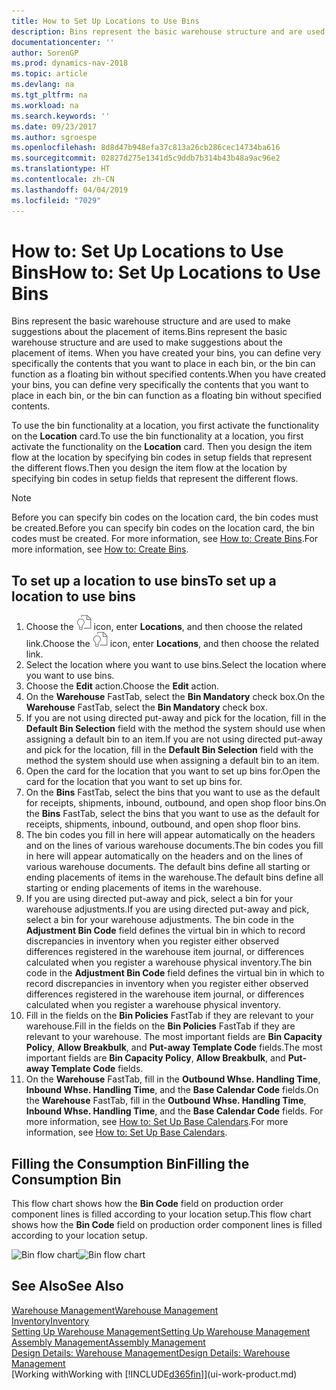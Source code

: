```yaml
---
title: How to Set Up Locations to Use Bins
description: Bins represent the basic warehouse structure and are used to make suggestions about the placement of items. When you have created your bins, you can define very specifically the contents that you want to place in each bin, or the bin can function as a floating bin without specified contents.
documentationcenter: ''
author: SorenGP
ms.prod: dynamics-nav-2018
ms.topic: article
ms.devlang: na
ms.tgt_pltfrm: na
ms.workload: na
ms.search.keywords: ''
ms.date: 09/23/2017
ms.author: sgroespe
ms.openlocfilehash: 8d8d47b948efa37c813a26cb286cec14734ba616
ms.sourcegitcommit: 02827d275e1341d5c9ddb7b314b43b48a9ac96e2
ms.translationtype: HT
ms.contentlocale: zh-CN
ms.lasthandoff: 04/04/2019
ms.locfileid: "7029"
---
```

# <a name="how-to-set-up-locations-to-use-bins"></a><span data-ttu-id="784e6-104">How to: Set Up Locations to Use Bins</span><span class="sxs-lookup"><span data-stu-id="784e6-104">How to: Set Up Locations to Use Bins</span></span>
<span data-ttu-id="784e6-105">Bins represent the basic warehouse structure and are used to make suggestions about the placement of items.</span><span class="sxs-lookup"><span data-stu-id="784e6-105">Bins represent the basic warehouse structure and are used to make suggestions about the placement of items.</span></span> <span data-ttu-id="784e6-106">When you have created your bins, you can define very specifically the contents that you want to place in each bin, or the bin can function as a floating bin without specified contents.</span><span class="sxs-lookup"><span data-stu-id="784e6-106">When you have created your bins, you can define very specifically the contents that you want to place in each bin, or the bin can function as a floating bin without specified contents.</span></span>  

<span data-ttu-id="784e6-107">To use the bin functionality at a location, you first activate the functionality on the **Location** card.</span><span class="sxs-lookup"><span data-stu-id="784e6-107">To use the bin functionality at a location, you first activate the functionality on the **Location** card.</span></span> <span data-ttu-id="784e6-108">Then you design the item flow at the location by specifying bin codes in setup fields that represent the different flows.</span><span class="sxs-lookup"><span data-stu-id="784e6-108">Then you design the item flow at the location by specifying bin codes in setup fields that represent the different flows.</span></span>  

> [!NOTE]  
>  <span data-ttu-id="784e6-109">Before you can specify bin codes on the location card, the bin codes must be created.</span><span class="sxs-lookup"><span data-stu-id="784e6-109">Before you can specify bin codes on the location card, the bin codes must be created.</span></span> <span data-ttu-id="784e6-110">For more information, see [How to: Create Bins](warehouse-how-to-create-individual-bins.md).</span><span class="sxs-lookup"><span data-stu-id="784e6-110">For more information, see [How to: Create Bins](warehouse-how-to-create-individual-bins.md).</span></span>  

## <a name="to-set-up-a-location-to-use-bins"></a><span data-ttu-id="784e6-111">To set up a location to use bins</span><span class="sxs-lookup"><span data-stu-id="784e6-111">To set up a location to use bins</span></span>  
1.  <span data-ttu-id="784e6-112">Choose the ![Search for Page or Report](media/ui-search/search_small.png "Search for Page or Report icon") icon, enter **Locations**, and then choose the related link.</span><span class="sxs-lookup"><span data-stu-id="784e6-112">Choose the ![Search for Page or Report](media/ui-search/search_small.png "Search for Page or Report icon") icon, enter **Locations**, and then choose the related link.</span></span>  
2.  <span data-ttu-id="784e6-113">Select the location where you want to use bins.</span><span class="sxs-lookup"><span data-stu-id="784e6-113">Select the location where you want to use bins.</span></span>  
3.  <span data-ttu-id="784e6-114">Choose the **Edit** action.</span><span class="sxs-lookup"><span data-stu-id="784e6-114">Choose the **Edit** action.</span></span>  
4.  <span data-ttu-id="784e6-115">On the **Warehouse** FastTab, select the **Bin Mandatory** check box.</span><span class="sxs-lookup"><span data-stu-id="784e6-115">On the **Warehouse** FastTab, select the **Bin Mandatory** check box.</span></span>  
5.  <span data-ttu-id="784e6-116">If you are not using directed put-away and pick for the location, fill in the **Default Bin Selection** field with the method the system should use when assigning a default bin to an item.</span><span class="sxs-lookup"><span data-stu-id="784e6-116">If you are not using directed put-away and pick for the location, fill in the **Default Bin Selection** field with the method the system should use when assigning a default bin to an item.</span></span>  
6.  <span data-ttu-id="784e6-117">Open the card for the location that you want to set up bins for.</span><span class="sxs-lookup"><span data-stu-id="784e6-117">Open the card for the location that you want to set up bins for.</span></span>
7.  <span data-ttu-id="784e6-118">On the **Bins** FastTab, select the bins that you want to use as the default for receipts, shipments, inbound, outbound, and open shop floor bins.</span><span class="sxs-lookup"><span data-stu-id="784e6-118">On the **Bins** FastTab, select the bins that you want to use as the default for receipts, shipments, inbound, outbound, and open shop floor bins.</span></span>  
8.  <span data-ttu-id="784e6-119">The bin codes you fill in here will appear automatically on the headers and on the lines of various warehouse documents.</span><span class="sxs-lookup"><span data-stu-id="784e6-119">The bin codes you fill in here will appear automatically on the headers and on the lines of various warehouse documents.</span></span> <span data-ttu-id="784e6-120">The default bins define all starting or ending placements of items in the warehouse.</span><span class="sxs-lookup"><span data-stu-id="784e6-120">The default bins define all starting or ending placements of items in the warehouse.</span></span>  
9.  <span data-ttu-id="784e6-121">If you are using directed put-away and pick, select a bin for your warehouse adjustments.</span><span class="sxs-lookup"><span data-stu-id="784e6-121">If you are using directed put-away and pick, select a bin for your warehouse adjustments.</span></span> <span data-ttu-id="784e6-122">The bin code in the **Adjustment Bin Code** field defines the virtual bin in which to record discrepancies in inventory when you register either observed differences registered in the warehouse item journal, or differences calculated when you register a warehouse physical inventory.</span><span class="sxs-lookup"><span data-stu-id="784e6-122">The bin code in the **Adjustment Bin Code** field defines the virtual bin in which to record discrepancies in inventory when you register either observed differences registered in the warehouse item journal, or differences calculated when you register a warehouse physical inventory.</span></span>  
10. <span data-ttu-id="784e6-123">Fill in the fields on the **Bin Policies** FastTab if they are relevant to your warehouse.</span><span class="sxs-lookup"><span data-stu-id="784e6-123">Fill in the fields on the **Bin Policies** FastTab if they are relevant to your warehouse.</span></span> <span data-ttu-id="784e6-124">The most important fields are **Bin Capacity Policy**, **Allow Breakbulk**, and **Put-away Template Code** fields.</span><span class="sxs-lookup"><span data-stu-id="784e6-124">The most important fields are **Bin Capacity Policy**, **Allow Breakbulk**, and **Put-away Template Code** fields.</span></span>  
11. <span data-ttu-id="784e6-125">On the **Warehouse** FastTab, fill in the **Outbound Whse. Handling Time**, **Inbound Whse. Handling Time**, and the **Base Calendar Code** fields.</span><span class="sxs-lookup"><span data-stu-id="784e6-125">On the **Warehouse** FastTab, fill in the **Outbound Whse. Handling Time**, **Inbound Whse. Handling Time**, and the **Base Calendar Code** fields.</span></span> <span data-ttu-id="784e6-126">For more information, see [How to: Set Up Base Calendars](across-how-to-assign-base-calendars.md).</span><span class="sxs-lookup"><span data-stu-id="784e6-126">For more information, see [How to: Set Up Base Calendars](across-how-to-assign-base-calendars.md).</span></span>

## <a name="filling-the-consumption-bin"></a><span data-ttu-id="784e6-127">Filling the Consumption Bin</span><span class="sxs-lookup"><span data-stu-id="784e6-127">Filling the Consumption Bin</span></span>
<span data-ttu-id="784e6-128">This flow chart shows how the **Bin Code** field on production order component lines is filled according to your location setup.</span><span class="sxs-lookup"><span data-stu-id="784e6-128">This flow chart shows how the **Bin Code** field on production order component lines is filled according to your location setup.</span></span>

<span data-ttu-id="784e6-129">![Bin flow chart](media/binflow.png "BinFlow")</span><span class="sxs-lookup"><span data-stu-id="784e6-129">![Bin flow chart](media/binflow.png "BinFlow")</span></span>  

## <a name="see-also"></a><span data-ttu-id="784e6-130">See Also</span><span class="sxs-lookup"><span data-stu-id="784e6-130">See Also</span></span>
[<span data-ttu-id="784e6-131">Warehouse Management</span><span class="sxs-lookup"><span data-stu-id="784e6-131">Warehouse Management</span></span>](warehouse-manage-warehouse.md)  
[<span data-ttu-id="784e6-132">Inventory</span><span class="sxs-lookup"><span data-stu-id="784e6-132">Inventory</span></span>](inventory-manage-inventory.md)  
[<span data-ttu-id="784e6-133">Setting Up Warehouse Management</span><span class="sxs-lookup"><span data-stu-id="784e6-133">Setting Up Warehouse Management</span></span>](warehouse-setup-warehouse.md)     
[<span data-ttu-id="784e6-134">Assembly Management</span><span class="sxs-lookup"><span data-stu-id="784e6-134">Assembly Management</span></span>](assembly-assemble-items.md)    
[<span data-ttu-id="784e6-135">Design Details: Warehouse Management</span><span class="sxs-lookup"><span data-stu-id="784e6-135">Design Details: Warehouse Management</span></span>](design-details-warehouse-management.md)  
[<span data-ttu-id="784e6-136">Working with</span><span class="sxs-lookup"><span data-stu-id="784e6-136">Working with</span></span> [!INCLUDE[d365fin](includes/d365fin_md.md)]](ui-work-product.md)

